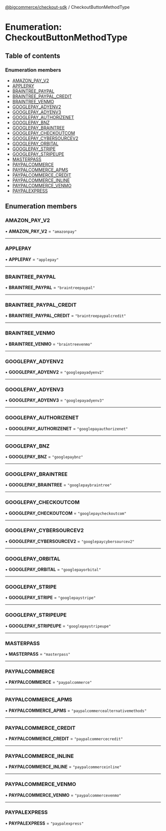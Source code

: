 [@bigcommerce/checkout-sdk](../README.md) / CheckoutButtonMethodType

# Enumeration: CheckoutButtonMethodType

## Table of contents

### Enumeration members

- [AMAZON_PAY_V2](CheckoutButtonMethodType.md#amazon_pay_v2)
- [APPLEPAY](CheckoutButtonMethodType.md#applepay)
- [BRAINTREE_PAYPAL](CheckoutButtonMethodType.md#braintree_paypal)
- [BRAINTREE_PAYPAL_CREDIT](CheckoutButtonMethodType.md#braintree_paypal_credit)
- [BRAINTREE_VENMO](CheckoutButtonMethodType.md#braintree_venmo)
- [GOOGLEPAY_ADYENV2](CheckoutButtonMethodType.md#googlepay_adyenv2)
- [GOOGLEPAY_ADYENV3](CheckoutButtonMethodType.md#googlepay_adyenv3)
- [GOOGLEPAY_AUTHORIZENET](CheckoutButtonMethodType.md#googlepay_authorizenet)
- [GOOGLEPAY_BNZ](CheckoutButtonMethodType.md#googlepay_bnz)
- [GOOGLEPAY_BRAINTREE](CheckoutButtonMethodType.md#googlepay_braintree)
- [GOOGLEPAY_CHECKOUTCOM](CheckoutButtonMethodType.md#googlepay_checkoutcom)
- [GOOGLEPAY_CYBERSOURCEV2](CheckoutButtonMethodType.md#googlepay_cybersourcev2)
- [GOOGLEPAY_ORBITAL](CheckoutButtonMethodType.md#googlepay_orbital)
- [GOOGLEPAY_STRIPE](CheckoutButtonMethodType.md#googlepay_stripe)
- [GOOGLEPAY_STRIPEUPE](CheckoutButtonMethodType.md#googlepay_stripeupe)
- [MASTERPASS](CheckoutButtonMethodType.md#masterpass)
- [PAYPALCOMMERCE](CheckoutButtonMethodType.md#paypalcommerce)
- [PAYPALCOMMERCE_APMS](CheckoutButtonMethodType.md#paypalcommerce_apms)
- [PAYPALCOMMERCE_CREDIT](CheckoutButtonMethodType.md#paypalcommerce_credit)
- [PAYPALCOMMERCE_INLINE](CheckoutButtonMethodType.md#paypalcommerce_inline)
- [PAYPALCOMMERCE_VENMO](CheckoutButtonMethodType.md#paypalcommerce_venmo)
- [PAYPALEXPRESS](CheckoutButtonMethodType.md#paypalexpress)

## Enumeration members

### AMAZON\_PAY\_V2

• **AMAZON\_PAY\_V2** = `"amazonpay"`

___

### APPLEPAY

• **APPLEPAY** = `"applepay"`

___

### BRAINTREE\_PAYPAL

• **BRAINTREE\_PAYPAL** = `"braintreepaypal"`

___

### BRAINTREE\_PAYPAL\_CREDIT

• **BRAINTREE\_PAYPAL\_CREDIT** = `"braintreepaypalcredit"`

___

### BRAINTREE\_VENMO

• **BRAINTREE\_VENMO** = `"braintreevenmo"`

___

### GOOGLEPAY\_ADYENV2

• **GOOGLEPAY\_ADYENV2** = `"googlepayadyenv2"`

___

### GOOGLEPAY\_ADYENV3

• **GOOGLEPAY\_ADYENV3** = `"googlepayadyenv3"`

___

### GOOGLEPAY\_AUTHORIZENET

• **GOOGLEPAY\_AUTHORIZENET** = `"googlepayauthorizenet"`

___

### GOOGLEPAY\_BNZ

• **GOOGLEPAY\_BNZ** = `"googlepaybnz"`

___

### GOOGLEPAY\_BRAINTREE

• **GOOGLEPAY\_BRAINTREE** = `"googlepaybraintree"`

___

### GOOGLEPAY\_CHECKOUTCOM

• **GOOGLEPAY\_CHECKOUTCOM** = `"googlepaycheckoutcom"`

___

### GOOGLEPAY\_CYBERSOURCEV2

• **GOOGLEPAY\_CYBERSOURCEV2** = `"googlepaycybersourcev2"`

___

### GOOGLEPAY\_ORBITAL

• **GOOGLEPAY\_ORBITAL** = `"googlepayorbital"`

___

### GOOGLEPAY\_STRIPE

• **GOOGLEPAY\_STRIPE** = `"googlepaystripe"`

___

### GOOGLEPAY\_STRIPEUPE

• **GOOGLEPAY\_STRIPEUPE** = `"googlepaystripeupe"`

___

### MASTERPASS

• **MASTERPASS** = `"masterpass"`

___

### PAYPALCOMMERCE

• **PAYPALCOMMERCE** = `"paypalcommerce"`

___

### PAYPALCOMMERCE\_APMS

• **PAYPALCOMMERCE\_APMS** = `"paypalcommercealternativemethods"`

___

### PAYPALCOMMERCE\_CREDIT

• **PAYPALCOMMERCE\_CREDIT** = `"paypalcommercecredit"`

___

### PAYPALCOMMERCE\_INLINE

• **PAYPALCOMMERCE\_INLINE** = `"paypalcommerceinline"`

___

### PAYPALCOMMERCE\_VENMO

• **PAYPALCOMMERCE\_VENMO** = `"paypalcommercevenmo"`

___

### PAYPALEXPRESS

• **PAYPALEXPRESS** = `"paypalexpress"`
